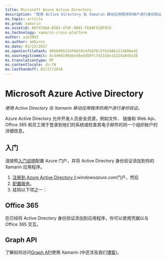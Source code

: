 ```yaml
---
title: Microsoft Azure Active Directory
description: "使用 Active Directory 在 Xamarin 移动应用程序的用户进行身份验证。"
ms.topic: article
ms.prod: xamarin
ms.assetid: 0A74766A-B583-47AF-986C-FEA8F5CBF9CD
ms.technology: xamarin-cross-platform
author: asb3993
ms.author: amburns
ms.date: 03/23/2017
ms.openlocfilehash: 906b09515dfbb5914fb878c5fb1b061214806e42
ms.sourcegitcommit: 6cd40d190abe38edd50fc74331be15324a845a28
ms.translationtype: MT
ms.contentlocale: zh-CN
ms.lasthandoff: 02/27/2018
---
```

# <a name="microsoft-azure-active-directory"></a>Microsoft Azure Active Directory

_使用 Active Directory 在 Xamarin 移动应用程序的用户进行身份验证。_


Azure Active Directory 允许开发人员安全资源，例如文件、 链接和 Web Api、 Office 365 和员工用于登录到他们的系统或检查其电子邮件的同一个组织帐户的详细信息。

## <a name="getting-started"></a>入门

请按照[入门说明](~/cross-platform/data-cloud/active-directory/get-started/index.md)配置 Azure 门户，并将 Active Directory 身份验证添加到你的 Xamarin 应用程序。

1. [注册到 Azure Active Directory](~/cross-platform/data-cloud/active-directory/get-started/register.md)上*windowsazure.com*门户，然后
2. [配置服务](~/cross-platform/data-cloud/active-directory/get-started/configure.md)。
3. 挂钩以下项之一：

## <a name="office-365"></a>Office 365

在已经将 Active Directory 身份验证添加到应用程序，你可以使用凭据以与 Office 365 交互。

## <a name="graph-api"></a>Graph API

了解如何访问[Graph API](~/cross-platform/data-cloud/active-directory/graph.md)使用 Xamarin (中还涉及我们[博客](http://blog.xamarin.com/authenticate-xamarin-mobile-apps-using-azure-active-directory/))。

